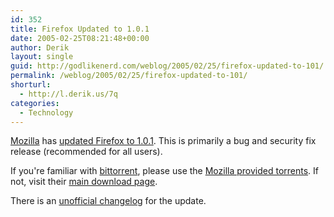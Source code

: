 ```yaml
---
id: 352
title: Firefox Updated to 1.0.1
date: 2005-02-25T08:21:48+00:00
author: Derik
layout: single
guid: http://godlikenerd.com/weblog/2005/02/25/firefox-updated-to-101/
permalink: /weblog/2005/02/25/firefox-updated-to-101/
shorturl:
  - http://l.derik.us/7q
categories:
  - Technology
---
```

[Mozilla](http://www.mozilla.org) has [updated Firefox to 1.0.1](http://www.mozillazine.org/talkback.html?article=6129). This is primarily a bug and security fix release (recommended for all users).

If you're familiar with [bittorrent](http://bitconjurer.org/BitTorrent/), please use the [Mozilla provided torrents](http://bittorrent.mozilla.org). If not, visit their [main download page](http://www.mozilla.org/products/firefox/all.html).

There is an [unofficial changelog](http://www.squarefree.com/burningedge/releases/1.0.1.html) for the update.